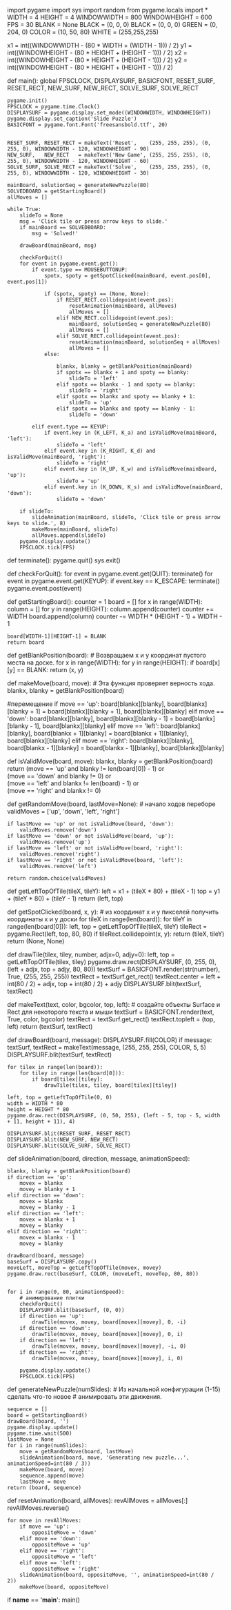 import pygame
import sys
import random
from pygame.locals import *
WIDTH = 4
HEIGHT = 4
WINDOWWIDTH = 800
WINDOWHEIGHT = 600
FPS = 30
BLANK = None
BLACK = (0, 0, 0)
BLACK = (0, 0, 0)
GREEN = (0, 204, 0)
COLOR = (10,  50,  80)
WHITE = (255,255,255)

x1 = int((WINDOWWIDTH - (80 * WIDTH + (WIDTH - 1))) / 2)
y1 = int((WINDOWHEIGHT - (80 * HEIGHT + (HEIGHT - 1))) / 2)
x2 = int((WINDOWHEIGHT - (80 * HEIGHT + (HEIGHT - 1))) / 2)
y2 = int((WINDOWHEIGHT - (80 * HEIGHT + (HEIGHT - 1))) / 2)


def main():
    global FPSCLOCK, DISPLAYSURF, BASICFONT, RESET_SURF, RESET_RECT, NEW_SURF, NEW_RECT, SOLVE_SURF, SOLVE_RECT

    pygame.init()
    FPSCLOCK = pygame.time.Clock()
    DISPLAYSURF = pygame.display.set_mode((WINDOWWIDTH, WINDOWHEIGHT))
    pygame.display.set_caption('Slide Puzzle')
    BASICFONT = pygame.font.Font('freesansbold.ttf', 20)


    RESET_SURF, RESET_RECT = makeText('Reset',    (255, 255, 255), (0, 255, 0), WINDOWWIDTH - 120, WINDOWHEIGHT - 90)
    NEW_SURF,   NEW_RECT   = makeText('New Game', (255, 255, 255), (0, 255, 0), WINDOWWIDTH - 120, WINDOWHEIGHT - 60)
    SOLVE_SURF, SOLVE_RECT = makeText('Solve',    (255, 255, 255), (0, 255, 0), WINDOWWIDTH - 120, WINDOWHEIGHT - 30)

    mainBoard, solutionSeq = generateNewPuzzle(80)
    SOLVEDBOARD = getStartingBoard()
    allMoves = []

    while True:
        slideTo = None
        msg = 'Click tile or press arrow keys to slide.'
        if mainBoard == SOLVEDBOARD:
            msg = 'Solved!'

        drawBoard(mainBoard, msg)

        checkForQuit()
        for event in pygame.event.get():
            if event.type == MOUSEBUTTONUP:
                spotx, spoty = getSpotClicked(mainBoard, event.pos[0], event.pos[1])

                if (spotx, spoty) == (None, None):
                    if RESET_RECT.collidepoint(event.pos):
                        resetAnimation(mainBoard, allMoves)
                        allMoves = []
                    elif NEW_RECT.collidepoint(event.pos):
                        mainBoard, solutionSeq = generateNewPuzzle(80)
                        allMoves = []
                    elif SOLVE_RECT.collidepoint(event.pos):
                        resetAnimation(mainBoard, solutionSeq + allMoves)
                        allMoves = []
                else:

                    blankx, blanky = getBlankPosition(mainBoard)
                    if spotx == blankx + 1 and spoty == blanky:
                        slideTo = 'left'
                    elif spotx == blankx - 1 and spoty == blanky:
                        slideTo = 'right'
                    elif spotx == blankx and spoty == blanky + 1:
                        slideTo = 'up'
                    elif spotx == blankx and spoty == blanky - 1:
                        slideTo = 'down'

            elif event.type == KEYUP:
                if event.key in (K_LEFT, K_a) and isValidMove(mainBoard, 'left'):
                    slideTo = 'left'
                elif event.key in (K_RIGHT, K_d) and isValidMove(mainBoard, 'right'):
                    slideTo = 'right'
                elif event.key in (K_UP, K_w) and isValidMove(mainBoard, 'up'):
                    slideTo = 'up'
                elif event.key in (K_DOWN, K_s) and isValidMove(mainBoard, 'down'):
                    slideTo = 'down'

        if slideTo:
            slideAnimation(mainBoard, slideTo, 'Click tile or press arrow keys to slide.', 8)
            makeMove(mainBoard, slideTo)
            allMoves.append(slideTo)
        pygame.display.update()
        FPSCLOCK.tick(FPS)


def terminate():
    pygame.quit()
    sys.exit()


def checkForQuit():
    for event in pygame.event.get(QUIT):
        terminate()
    for event in pygame.event.get(KEYUP):
        if event.key == K_ESCAPE:
            terminate()
        pygame.event.post(event)


def getStartingBoard():
    counter = 1
    board = []
    for x in range(WIDTH):
        column = []
        for y in range(HEIGHT):
            column.append(counter)
            counter += WIDTH
        board.append(column)
        counter -= WIDTH * (HEIGHT - 1) + WIDTH - 1

    board[WIDTH-1][HEIGHT-1] = BLANK
    return board


def getBlankPosition(board):
    # Возвращаем x и y координат пустого места на доске.
    for x in range(WIDTH):
        for y in range(HEIGHT):
            if board[x][y] == BLANK:
                return (x, y)


def makeMove(board, move):
    # Эта функция проверяет верность хода.
    blankx, blanky = getBlankPosition(board)

#перемещение
    if move == 'up':
        board[blankx][blanky], board[blankx][blanky + 1] = board[blankx][blanky + 1], board[blankx][blanky]
    elif move == 'down':
        board[blankx][blanky], board[blankx][blanky - 1] = board[blankx][blanky - 1], board[blankx][blanky]
    elif move == 'left':
        board[blankx][blanky], board[blankx + 1][blanky] = board[blankx + 1][blanky], board[blankx][blanky]
    elif move == 'right':
        board[blankx][blanky], board[blankx - 1][blanky] = board[blankx - 1][blanky], board[blankx][blanky]


def isValidMove(board, move):
    blankx, blanky = getBlankPosition(board)
    return (move == 'up' and blanky != len(board[0]) - 1) or \
           (move == 'down' and blanky != 0) or \
           (move == 'left' and blankx != len(board) - 1) or \
           (move == 'right' and blankx != 0)


def getRandomMove(board, lastMove=None):
    # начало ходов переборе
    validMoves = ['up', 'down', 'left', 'right']

    if lastMove == 'up' or not isValidMove(board, 'down'):
        validMoves.remove('down')
    if lastMove == 'down' or not isValidMove(board, 'up'):
        validMoves.remove('up')
    if lastMove == 'left' or not isValidMove(board, 'right'):
        validMoves.remove('right')
    if lastMove == 'right' or not isValidMove(board, 'left'):
        validMoves.remove('left')

    return random.choice(validMoves)


def getLeftTopOfTile(tileX, tileY):
    left = x1 + (tileX * 80) + (tileX - 1)
    top = y1 + (tileY * 80) + (tileY - 1)
    return (left, top)


def getSpotClicked(board, x, y):
    # из координат x и y пикселей получить координаты x и y доски
    for tileX in range(len(board)):
        for tileY in range(len(board[0])):
            left, top = getLeftTopOfTile(tileX, tileY)
            tileRect = pygame.Rect(left, top, 80, 80)
            if tileRect.collidepoint(x, y):
                return (tileX, tileY)
    return (None, None)


def drawTile(tilex, tiley, number, adjx=0, adjy=0):
    left, top = getLeftTopOfTile(tilex, tiley)
    pygame.draw.rect(DISPLAYSURF, (0, 255, 0), (left + adjx, top + adjy, 80, 80))
    textSurf = BASICFONT.render(str(number), True, (255, 255, 255))
    textRect = textSurf.get_rect()
    textRect.center = left + int(80 / 2) + adjx, top + int(80 / 2) + adjy
    DISPLAYSURF.blit(textSurf, textRect)


def makeText(text, color, bgcolor, top, left):
    # создайте объекты Surface и Rect для некоторого текста и мыши
    textSurf = BASICFONT.render(text, True, color, bgcolor)
    textRect = textSurf.get_rect()
    textRect.topleft = (top, left)
    return (textSurf, textRect)


def drawBoard(board, message):
    DISPLAYSURF.fill(COLOR)
    if message:
        textSurf, textRect = makeText(message, (255, 255, 255), COLOR, 5, 5)
        DISPLAYSURF.blit(textSurf, textRect)

    for tilex in range(len(board)):
        for tiley in range(len(board[0])):
            if board[tilex][tiley]:
                drawTile(tilex, tiley, board[tilex][tiley])

    left, top = getLeftTopOfTile(0, 0)
    width = WIDTH * 80
    height = HEIGHT * 80
    pygame.draw.rect(DISPLAYSURF, (0, 50, 255), (left - 5, top - 5, width + 11, height + 11), 4)

    DISPLAYSURF.blit(RESET_SURF, RESET_RECT)
    DISPLAYSURF.blit(NEW_SURF, NEW_RECT)
    DISPLAYSURF.blit(SOLVE_SURF, SOLVE_RECT)


def slideAnimation(board, direction, message, animationSpeed):

    blankx, blanky = getBlankPosition(board)
    if direction == 'up':
        movex = blankx
        movey = blanky + 1
    elif direction == 'down':
        movex = blankx
        movey = blanky - 1
    elif direction == 'left':
        movex = blankx + 1
        movey = blanky
    elif direction == 'right':
        movex = blankx - 1
        movey = blanky

    drawBoard(board, message)
    baseSurf = DISPLAYSURF.copy()
    moveLeft, moveTop = getLeftTopOfTile(movex, movey)
    pygame.draw.rect(baseSurf, COLOR, (moveLeft, moveTop, 80, 80))


    for i in range(0, 80, animationSpeed):
        # анимирование плитки
        checkForQuit()
        DISPLAYSURF.blit(baseSurf, (0, 0))
        if direction == 'up':
            drawTile(movex, movey, board[movex][movey], 0, -i)
        if direction == 'down':
            drawTile(movex, movey, board[movex][movey], 0, i)
        if direction == 'left':
            drawTile(movex, movey, board[movex][movey], -i, 0)
        if direction == 'right':
            drawTile(movex, movey, board[movex][movey], i, 0)

        pygame.display.update()
        FPSCLOCK.tick(FPS)


def generateNewPuzzle(numSlides):
    # Из начальной конфигурации (1-15) сделать что-то новое
    # анимировать эти движения.

    sequence = []
    board = getStartingBoard()
    drawBoard(board, '')
    pygame.display.update()
    pygame.time.wait(500)
    lastMove = None
    for i in range(numSlides):
        move = getRandomMove(board, lastMove)
        slideAnimation(board, move, 'Generating new puzzle...', animationSpeed=int(80 / 3))
        makeMove(board, move)
        sequence.append(move)
        lastMove = move
    return (board, sequence)


def resetAnimation(board, allMoves):
    revAllMoves = allMoves[:]
    revAllMoves.reverse()

    for move in revAllMoves:
        if move == 'up':
            oppositeMove = 'down'
        elif move == 'down':
            oppositeMove = 'up'
        elif move == 'right':
            oppositeMove = 'left'
        elif move == 'left':
            oppositeMove = 'right'
        slideAnimation(board, oppositeMove, '', animationSpeed=int(80 / 2))
        makeMove(board, oppositeMove)


if __name__ == '__main__':
    main()
